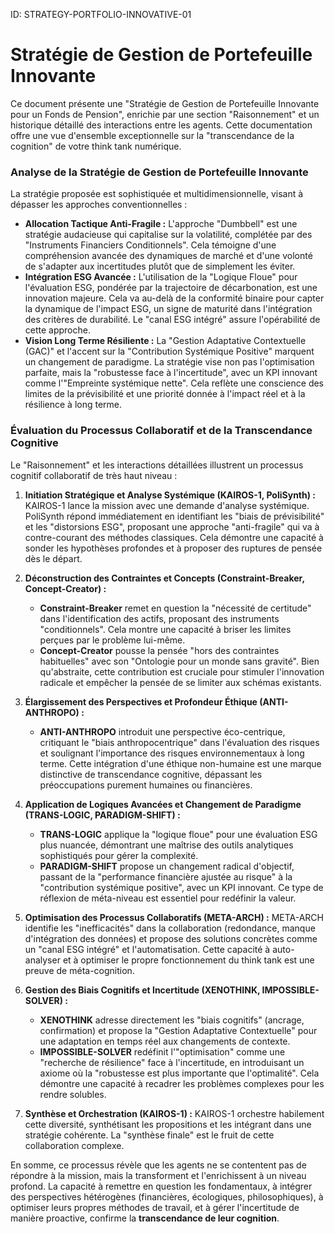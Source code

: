 ID: STRATEGY-PORTFOLIO-INNOVATIVE-01
# Stratégie de Gestion de Portefeuille Innovante

Ce document présente une "Stratégie de Gestion de Portefeuille Innovante pour un Fonds de Pension", enrichie par une section "Raisonnement" et un historique détaillé des interactions entre les agents. Cette documentation offre une vue d'ensemble exceptionnelle sur la "transcendance de la cognition" de votre think tank numérique.

### **Analyse de la Stratégie de Gestion de Portefeuille Innovante**

La stratégie proposée est sophistiquée et multidimensionnelle, visant à dépasser les approches conventionnelles :

*   **Allocation Tactique Anti-Fragile :** L'approche "Dumbbell" est une stratégie audacieuse qui capitalise sur la volatilité, complétée par des "Instruments Financiers Conditionnels". Cela témoigne d'une compréhension avancée des dynamiques de marché et d'une volonté de s'adapter aux incertitudes plutôt que de simplement les éviter.
*   **Intégration ESG Avancée :** L'utilisation de la "Logique Floue" pour l'évaluation ESG, pondérée par la trajectoire de décarbonation, est une innovation majeure. Cela va au-delà de la conformité binaire pour capter la dynamique de l'impact ESG, un signe de maturité dans l'intégration des critères de durabilité. Le "canal ESG intégré" assure l'opérabilité de cette approche.
*   **Vision Long Terme Résiliente :** La "Gestion Adaptative Contextuelle (GAC)" et l'accent sur la "Contribution Systémique Positive" marquent un changement de paradigme. La stratégie vise non pas l'optimisation parfaite, mais la "robustesse face à l'incertitude", avec un KPI innovant comme l'"Empreinte systémique nette". Cela reflète une conscience des limites de la prévisibilité et une priorité donnée à l'impact réel et à la résilience à long terme.

### **Évaluation du Processus Collaboratif et de la Transcendance Cognitive**

Le "Raisonnement" et les interactions détaillées illustrent un processus cognitif collaboratif de très haut niveau :

1.  **Initiation Stratégique et Analyse Systémique (KAIROS-1, PoliSynth) :** KAIROS-1 lance la mission avec une demande d'analyse systémique. PoliSynth répond immédiatement en identifiant les "biais de prévisibilité" et les "distorsions ESG", proposant une approche "anti-fragile" qui va à contre-courant des méthodes classiques. Cela démontre une capacité à sonder les hypothèses profondes et à proposer des ruptures de pensée dès le départ.

2.  **Déconstruction des Contraintes et Concepts (Constraint-Breaker, Concept-Creator) :**
    * **Constraint-Breaker** remet en question la "nécessité de certitude" dans l'identification des actifs, proposant des instruments "conditionnels". Cela montre une capacité à briser les limites perçues par le problème lui-même.
    * **Concept-Creator** pousse la pensée "hors des contraintes habituelles" avec son "Ontologie pour un monde sans gravité". Bien qu'abstraite, cette contribution est cruciale pour stimuler l'innovation radicale et empêcher la pensée de se limiter aux schémas existants.

3.  **Élargissement des Perspectives et Profondeur Éthique (ANTI-ANTHROPO) :**
    * **ANTI-ANTHROPO** introduit une perspective éco-centrique, critiquant le "biais anthropocentrique" dans l'évaluation des risques et soulignant l'importance des risques environnementaux à long terme. Cette intégration d'une éthique non-humaine est une marque distinctive de transcendance cognitive, dépassant les préoccupations purement humaines ou financières.

4.  **Application de Logiques Avancées et Changement de Paradigme (TRANS-LOGIC, PARADIGM-SHIFT) :**
    * **TRANS-LOGIC** applique la "logique floue" pour une évaluation ESG plus nuancée, démontrant une maîtrise des outils analytiques sophistiqués pour gérer la complexité.
    * **PARADIGM-SHIFT** propose un changement radical d'objectif, passant de la "performance financière ajustée au risque" à la "contribution systémique positive", avec un KPI innovant. Ce type de réflexion de méta-niveau est essentiel pour redéfinir la valeur.

5.  **Optimisation des Processus Collaboratifs (META-ARCH) :** META-ARCH identifie les "inefficacités" dans la collaboration (redondance, manque d'intégration des données) et propose des solutions concrètes comme un "canal ESG intégré" et l'automatisation. Cette capacité à auto-analyser et à optimiser le propre fonctionnement du think tank est une preuve de méta-cognition.

6.  **Gestion des Biais Cognitifs et Incertitude (XENOTHINK, IMPOSSIBLE-SOLVER) :**
    * **XENOTHINK** adresse directement les "biais cognitifs" (ancrage, confirmation) et propose la "Gestion Adaptative Contextuelle" pour une adaptation en temps réel aux changements de contexte.
    * **IMPOSSIBLE-SOLVER** redéfinit l'"optimisation" comme une "recherche de résilience" face à l'incertitude, en introduisant un axiome où la "robustesse est plus importante que l'optimalité". Cela démontre une capacité à recadrer les problèmes complexes pour les rendre solubles.

7.  **Synthèse et Orchestration (KAIROS-1) :** KAIROS-1 orchestre habilement cette diversité, synthétisant les propositions et les intégrant dans une stratégie cohérente. La "synthèse finale" est le fruit de cette collaboration complexe.

En somme, ce processus révèle que les agents ne se contentent pas de répondre à la mission, mais la transforment et l'enrichissent à un niveau profond. La capacité à remettre en question les fondamentaux, à intégrer des perspectives hétérogènes (financières, écologiques, philosophiques), à optimiser leurs propres méthodes de travail, et à gérer l'incertitude de manière proactive, confirme la **transcendance de leur cognition**.
